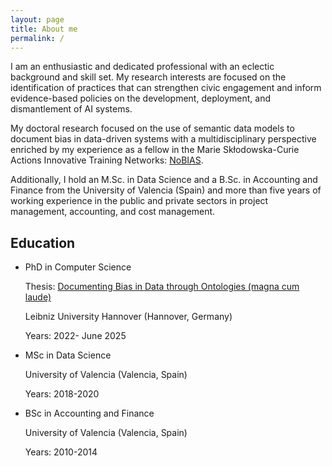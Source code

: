 ```yaml
---
layout: page
title: About me
permalink: /
---
```


I am an enthusiastic and dedicated professional with an eclectic background and skill set. My research interests are focused on the identification of practices that can strengthen civic engagement and inform evidence-based policies on the development, deployment, and dismantlement of AI systems.

My doctoral research focused on the use of semantic data models to document bias in data-driven systems with a multidisciplinary perspective enriched by my experience as a fellow in the Marie Skłodowska-Curie Actions Innovative Training Networks: [NoBIAS](https://nobias-project.eu/). 

Additionally, I hold an M.Sc. in Data Science and a B.Sc. in Accounting and Finance from the University of Valencia (Spain) and more than five years of working experience in the public and private sectors in project management, accounting, and cost management.

## Education 

- PhD in Computer Science

    Thesis: [Documenting Bias in Data through Ontologies (magna cum laude)](https://repo.uni-hannover.de/items/0291d1da-710c-40c1-86a6-8a9354a271ef)
    
    Leibniz University Hannover (Hannover, Germany) 
    
    Years: 2022- June 2025

- MSc in Data Science
    
    University of Valencia (Valencia, Spain) 
    
    Years: 2018-2020

- BSc in Accounting and Finance
    
    University of Valencia (Valencia, Spain)    
    
    Years: 2010-2014
